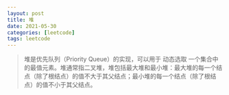 ```yaml
---
layout: post
title: 堆
date: 2021-05-30
categories: [leetcode]
tags: leetcode
---
```


> 堆是优先队列（Priority Queue）的实现，可以用于 动态选取 一个集合中的最值元素。堆通常指二叉堆，堆包括最大堆和最小堆：最大堆的每一个结点（除了根结点）的值不大于其父结点；最小堆的每一个结点（除了根结点）的值不小于其父结点。

## 
